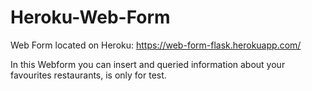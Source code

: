 # Heroku-Web-Form
Web Form located on Heroku: https://web-form-flask.herokuapp.com/

In this Webform you can insert and queried information about your favourites restaurants, is only for test.
